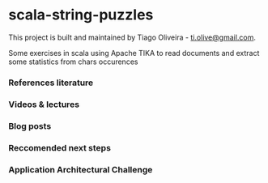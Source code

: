 # scala-string-puzzles

This project is built and maintained by Tiago Oliveira - [ti.olive@gmail.com](https://www.linkedin.com/in/tiagoliveira/).

Some exercises in scala using Apache TIKA to read documents and extract some statistics from chars occurences 

### References literature



### Videos & lectures

### Blog posts

### Reccomended next steps

### Application Architectural Challenge
